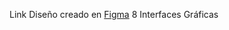Link Diseño creado en [Figma](https://www.figma.com/proto/mGX21esYSVzsbjDAn6wYKf/Perfulandia?node-id=13-1125&t=sWXyZ3NDL3bxW9u6-1)
8 Interfaces Gráficas

